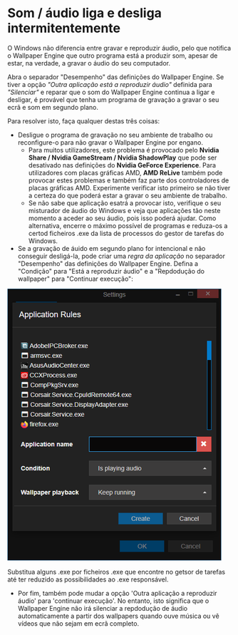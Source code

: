 # Som / áudio liga e desliga intermitentemente

O Windows não diferencia entre gravar e reproduzir áudio, pelo que notifica o Wallpaper Engine que outro programa está a produzir som, apesar de estar, na verdade, a gravar o áudio do seu computador.

Abra o separador "Desempenho" das definições do Wallpaper Engine. Se tiver a opção *"Outra aplicação está a reproduzir áudio"* definida para *"Silenciar"* e reparar que o som do Wallpaper Engine continua a ligar e desligar, é provável que tenha um programa de gravação a gravar o seu ecrã e som em segundo plano.

Para resolver isto, faça qualquer destas três coisas:

* Desligue o programa de gravação no seu ambiente de trabalho ou reconfigure-o para não gravar o Wallpaper Engine por engano.
    * Para muitos utilizadores, este problema é provocado pelo **Nvidia Share / Nvidia GameStream / Nvidia ShadowPlay** que pode ser desativado nas definições do **Nvidia GeForce Experience**. Para utilizadores com placas gráficas AMD, **AMD ReLive** também pode provocar estes problemas e também faz parte dos controladores de placas gráficas AMD. Experimente verificar isto primeiro se não tiver a certeza do que poderá estar a gravar o seu ambiente de trabalho.
    * Se não sabe que aplicação esatrá a provocar isto, verifique o seu misturador de áudio do Windows e veja que aplicações tão neste momento a aceder ao seu áudio, pois isso poderá ajudar. Como alternativa, encerre o máximo possível de programas e reduza-os a certod ficheiros .exe da lista de processos do gestor de tarefas do Windows.
* Se a gravação de áuido em segundo plano for intencional e não conseguir desligá-la, pode criar uma *regra da aplicação* no separador "Desempenho" das definições do Wallpaper Engine. Defina a "Condição" para "Está a reproduzir áudio" e a "Repdodução do wallpaper" para "Continuar execução":

![Pode encotnrar as Regras para Aplicações no separadoir "Desempenho" das definições do Wallpaper Engine](./applicationrule.png)

Substitua alguns .exe por ficheiros .exe que encontre no getsor de tarefas até ter reduzido as possibilidades ao .exe responsável.

* Por fim, também pode mudar a opção 'Outra aplicação a reproduzir áudio' para 'continuar execução'. No entanto, isto significa que o Wallpaper Engine não irá silenciar a repdodução de áudio automaticamente a partir dos wallpapers quando ouve música ou vê vídeos que não sejam em ecrã completo.
